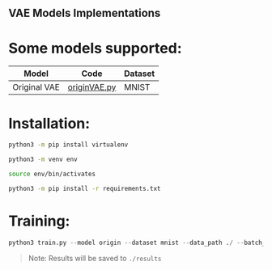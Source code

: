 ## VAE Models Implementations

# Some models supported:

| Model | Code | Dataset |
| --- | --- | --- |
| Original VAE | [originVAE.py](/models/originVAE.py) | MNIST |

# Installation:

```bash
python3 -m pip install virtualenv

python3 -m venv env

source env/bin/activates

python3 -m pip install -r requirements.txt
```

# Training:

```python
python3 train.py --model origin --dataset mnist --data_path ./ --batch_size 100 --epochs 30
```
> Note: Results will be saved to `./results`